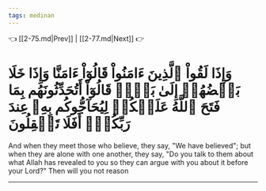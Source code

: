 ```yaml
---
tags: medinan
---
```


👈 [[2-75.md|Prev]] | [[2-77.md|Next]] 👉

# وَإِذَا لَقُواْ ٱلَّذِينَ ءَامَنُواْ قَالُوٓاْ ءَامَنَّا وَإِذَا خَلَا بَعۡضُهُمۡ إِلَىٰ بَعۡضٖ قَالُوٓاْ أَتُحَدِّثُونَهُم بِمَا فَتَحَ ٱللَّهُ عَلَيۡكُمۡ لِيُحَآجُّوكُم بِهِۦ عِندَ رَبِّكُمۡۚ أَفَلَا تَعۡقِلُونَ

And when they meet those who believe, they say, "We have believed"; but when they are alone with one another, they say, "Do you talk to them about what Allah has revealed to you so they can argue with you about it before your Lord?" Then will you not reason

---

